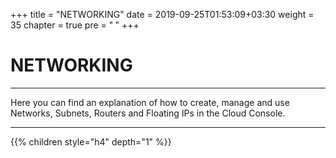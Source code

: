 +++
title = "NETWORKING"
date = 2019-09-25T01:53:09+03:30
weight = 35
chapter = true
pre = "<b>      </b>"
+++

# **NETWORKING**
___
Here you can find an explanation of how to create, manage and use Networks, Subnets, Routers and Floating IPs in the Cloud Console.
___

{{% children style="h4" depth="1" %}}